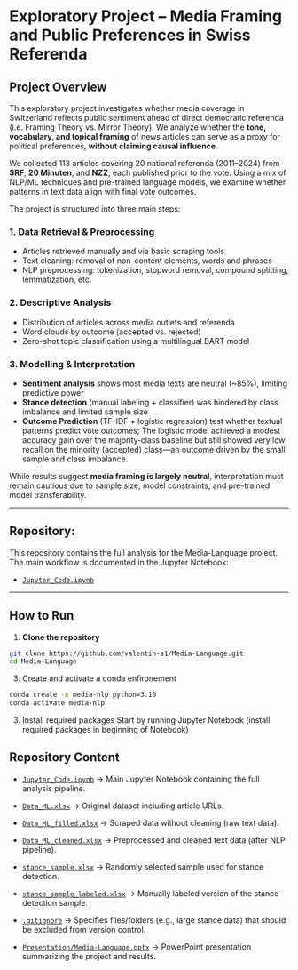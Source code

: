# Exploratory Project – Media Framing and Public Preferences in Swiss Referenda

## Project Overview

This exploratory project investigates whether media coverage in Switzerland reflects public sentiment ahead of direct democratic referenda (i.e. Framing Theory vs. Mirror Theory). We analyze whether the **tone, vocabulary, and topical framing** of news articles can serve as a proxy for political preferences, **without claiming causal influence**.

We collected 113 articles covering 20 national referenda (2011–2024) from **SRF**, **20 Minuten**, and **NZZ**, each published prior to the vote. Using a mix of NLP/ML techniques and pre-trained language models, we examine whether patterns in text data align with final vote outcomes.

The project is structured into three main steps:

### 1. Data Retrieval & Preprocessing
- Articles retrieved manually and via basic scraping tools
- Text cleaning: removal of non-content elements, words and phrases
- NLP preprocessing: tokenization, stopword removal, compound splitting, lemmatization, etc.

### 2. Descriptive Analysis
- Distribution of articles across media outlets and referenda
- Word clouds by outcome (accepted vs. rejected)
- Zero-shot topic classification using a multilingual BART model

### 3. Modelling & Interpretation
- **Sentiment analysis** shows most media texts are neutral (~85%), limiting predictive power
- **Stance detection** (manual labeling + classifier) was hindered by class imbalance and limited sample size
- **Outcome Prediction** (TF-IDF + logistic regression) test whether textual patterns predict vote outcomes; The logistic model achieved a modest accuracy gain over the majority‐class baseline but still showed very low recall on the minority (accepted) class—an outcome driven by the small sample and class imbalance.

While results suggest **media framing is largely neutral**, interpretation must remain cautious due to sample size, model constraints, and pre-trained model transferability.

---

## Repository:

This repository contains the full analysis for the Media-Language project. The main workflow is documented in the Jupyter Notebook:

- [`Jupyter_Code.ipynb`](./Jupyter_Code.ipynb)

---

## How to Run

1. **Clone the repository**  
```bash
git clone https://github.com/valentin-s1/Media-Language.git
cd Media-Language
```

3. Create and activate a conda enfironement
```bash
conda create -n media-nlp python=3.10
conda activate media-nlp
```
3. Install required packages
Start by running Jupyter Notebook (install required packages in beginning of Notebook)

## Repository Content
- [`Jupyter_Code.ipynb`](./Jupyter_Code.ipynb)
  → Main Jupyter Notebook containing the full analysis pipeline.

- [`Data_ML.xlsx`](./Data_ML.xlsx)
  → Original dataset including article URLs.

- [`Data_ML_filled.xlsx`](./Data_ML_filled.xlsx)
  → Scraped data without cleaning (raw text data).

- [`Data_ML_cleaned.xlsx`](./Data_ML_cleaned.xlsx)
  → Preprocessed and cleaned text data (after NLP pipeline).

- [`stance_sample.xlsx`](./stance_sample.xlsx)
  → Randomly selected sample used for stance detection.

- [`stance_sample_labeled.xlsx`](./stance_sample_labeled.xlsx)
  → Manually labeled version of the stance detection sample.

- [`.gitignore`](./.gitignore)
  → Specifies files/folders (e.g., large stance data) that should be excluded from version control.

- [`Presentation/Media-Language.pptx`](./Presentation/Media-Language.pptx)
  → PowerPoint presentation summarizing the project and results.

